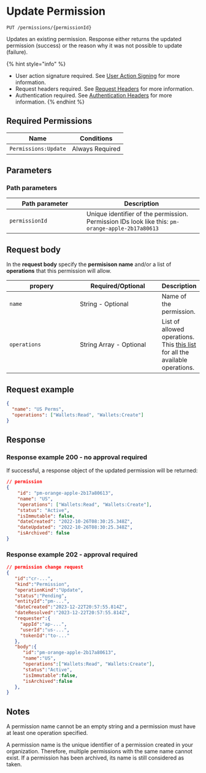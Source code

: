 # Update Permission

`PUT /permissions/{permissionId}`

Updates an existing permission. Response either returns the updated permission (success) or the reason why it was not possible to update (failure).

{% hint style="info" %}
* User action signature required. See [User Action Signing](../../authentication/user-action-signing/) for more information.
* Request headers required. See [Request Headers](../../../getting-started/request-headers.md) for more information.
* Authentication required. See [Authentication Headers](../../../getting-started/request-headers.md#authentication-headers) for more information.
{% endhint %}

## Required Permissions

| Name                 | Conditions      |
| -------------------- | --------------- |
| `Permissions:Update` | Always Required |

## Parameters <a href="#parameters.1" id="parameters.1"></a>

### Path parameters <a href="#path-parameters" id="path-parameters"></a>

<table><thead><tr><th width="185.03785488958988">Path parameter</th><th>Description</th></tr></thead><tbody><tr><td><code>permissionId</code></td><td>Unique identifier of the permission. Permission IDs look like this: <code>pm-orange-apple-2b17a80613</code></td></tr></tbody></table>

## Request body <a href="#request-body" id="request-body"></a>

In the **request body** specify the **permisison name** and/or a list of **operations** that this permission will allow.

<table><thead><tr><th width="177">propery</th><th width="204">Required/Optional</th><th>Description</th></tr></thead><tbody><tr><td><code>name</code></td><td>String - Optional</td><td>Name of the permission.</td></tr><tr><td><code>operations</code></td><td>String Array - Optional</td><td>List of allowed operations. <br>This <a href="../permissions-overview.md#list-of-operations">this list</a> for all the available operations.</td></tr></tbody></table>

## Request example <a href="#request-example.1" id="request-example.1"></a>

```JSON
{
  "name": "US Perms",
  "operations": ["Wallets:Read", "Wallets:Create"]
}
```

## Response <a href="#response" id="response"></a>

### Response example 200 - no approval required <a href="#response-example" id="response-example"></a>

If successful, a response object of the updated permission will be returned:

```json
// permission
{
    "id": "pm-orange-apple-2b17a80613",
    "name": "US",
    "operations": ["Wallets:Read", "Wallets:Create"],
    "status": "Active",
    "isImmutable": false,
    "dateCreated": "2022-10-26T08:30:25.348Z",
    "dateUpdated": "2022-10-26T08:30:25.348Z",
    "isArchived": false
}
```

### Response example 202 - approval required <a href="#response-example" id="response-example"></a>

```json
// permission change request
{
   "id":"cr-...",
   "kind":"Permission",
   "operationKind":"Update",
   "status":"Pending",
   "entityId":"pm-...",
   "dateCreated":"2023-12-22T20:57:55.814Z",
   "dateResolved":"2023-12-22T20:57:55.814Z",
   "requester":{
     "appId":"ap-...",
     "userId":"us-...",
     "tokenId":"to-..."
   },
   "body":{
      "id":"pm-orange-apple-2b17a80613",
      "name":"US",
      "operations":["Wallets:Read", "Wallets:Create"],
      "status":"Active",
      "isImmutable":false,
      "isArchived":false
   },
}
```

## Notes <a href="#notes" id="notes"></a>

A permission name cannot be an empty string and a permission must have at least one operation specified.

A permission name is the unique identifier of a permission created in your organization. Therefore, multiple permissions with the same name cannot exist. If a permission has been archived, its name is still considered as taken.
